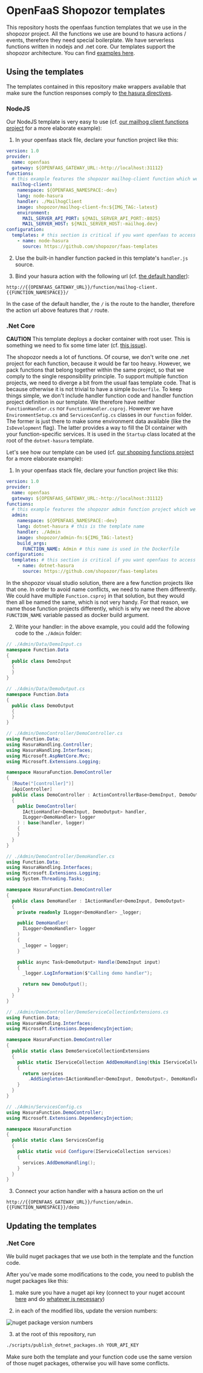 # OpenFaaS Shopozor templates

This repository hosts the openfaas function templates that we use in the shopozor project. All the functions we use are bound to hasura actions / events, therefore they need special boilerplate. We have serverless functions written in nodejs and .net core. Our templates support the shopozor architecture. You can find [examples here](https://gitlab.hidora.com/softozor/shopozor/services/-/tree/master/backend/functions).

## Using the templates

The templates contained in this repository make wrappers available that make sure the function responses comply to [the hasura directives](https://hasura.io/docs/1.0/graphql/core/actions/action-handlers.html).

### NodeJS

Our NodeJS template is very easy to use (cf. [our mailhog client functions project](https://gitlab.hidora.com/softozor/shopozor/services/-/tree/master/backend/functions/MailhogClient) for a more elaborate example):

1. In your openfaas stack file, declare your function project like this:
```yaml
version: 1.0
provider:
  name: openfaas
  gateway: ${OPENFAAS_GATEWAY_URL:-http://localhost:31112}
functions:
  # this example features the shopozor mailhog-client function which we wrote in javascript
  mailhog-client:
    namespace: ${OPENFAAS_NAMESPACE:-dev}
    lang: node-hasura
    handler: ./MailhogClient
    image: shopozor/mailhog-client-fn:${IMG_TAG:-latest}
    environment:
      MAIL_SERVER_API_PORT: ${MAIL_SERVER_API_PORT:-8025}
      MAIL_SERVER_HOST: ${MAIL_SERVER_HOST:-mailhog.dev}
configuration:
  templates: # this section is critical if you want openfaas to access our templates
    - name: node-hasura
      source: https://github.com/shopozor/faas-templates
```

2. Use the built-in handler function packed in this template's `handler.js` source.

3. Bind your hasura action with the following url (cf. [the default handler](/template/node-hasura/function/handler.js)):
```
http://{{OPENFAAS_GATEWAY_URL}}/function/mailhog-client.{{FUNCTION_NAMESPACE}}/
```
In the case of the default handler, the `/` is the route to the handler, therefore the action url above features that `/` route. 

### .Net Core

**CAUTION** This template deploys a docker container with root user. This is something we need to fix some time later (cf. [this issue](https://gitlab.hidora.com/softozor/shopozor/services/-/issues/324)).

The shopozor needs a lot of functions. Of course, we don't write one .net project for each function, because it would be far too heavy. However, we pack functions that belong together within the same project, so that we comply to the single responsibility principle. To support multiple function projects, we need to diverge a bit from the usual faas template code. That is because otherwise it is not trivial to have a simple `Dockerfile`. To keep things simple, we don't include handler function code and handler function project definition in our template. We therefore have neither `FunctionHandler.cs` nor `FunctionHandler.csproj`. However we have `EnvironmentSetup.cs` and `ServicesConfig.cs` classes in our `function` folder. The former is just there to make some environment data available (like the `IsDevelopment` flag). The latter provides a way to fill the DI container with your function-specific services. It is used in the `Startup` class located at the root of the `dotnet-hasura` template.

Let's see how our template can be used (cf. [our shopping functions project](https://gitlab.hidora.com/softozor/shopozor/services/-/tree/master/backend/functions/Shopping) for a more elaborate example):

1. In your openfaas stack file, declare your function project like this:
```yaml
version: 1.0
provider:
  name: openfaas
  gateway: ${OPENFAAS_GATEWAY_URL:-http://localhost:31112}
functions:
  # this example features the shopozor admin function project which we wrote in .Net Core
  admin:
    namespace: ${OPENFAAS_NAMESPACE:-dev}
    lang: dotnet-hasura # this is the template name
    handler: ./Admin
    image: shopozor/admin-fn:${IMG_TAG:-latest}
    build_args:
      FUNCTION_NAME: Admin # this name is used in the Dockerfile
configuration:
  templates: # this section is critical if you want openfaas to access our templates
    - name: dotnet-hasura
      source: https://github.com/shopozor/faas-templates
```
In the shopozor visual studio solution, there are a few function projects like that one. In order to avoid name conflicts, we need to name them differently. We could have multiple `Function.csproj` in that solution, but they would then all be named the same, which is not very handy. For that reason, we name those function projects differently, which is why we need the above `FUNCTION_NAME` variable passed as docker build argument.

2. Write your handler: in the above example, you could add the following code to the `./Admin` folder:
```cs
// ./Admin/Data/DemoInput.cs
namespace Function.Data
{
  public class DemoInput
  {
  }
}

// ./Admin/Data/DemoOutput.cs
namespace Function.Data
{
  public class DemoOutput
  {
  }
}

// ./Admin/DemoController/DemoController.cs
using Function.Data;
using HasuraHandling.Controller;
using HasuraHandling.Interfaces;
using Microsoft.AspNetCore.Mvc;
using Microsoft.Extensions.Logging;

namespace HasuraFunction.DemoController
{
  [Route("[controller]")]
  [ApiController]
  public class DemoController : ActionControllerBase<DemoInput, DemoOutput>
  {
    public DemoController(
      IActionHandler<DemoInput, DemoOutput> handler,
      ILogger<DemoHandler> logger
    ) : base(handler, logger)
    {
    }
  }
}

// ./Admin/DemoController/DemoHandler.cs
using Function.Data;
using HasuraHandling.Interfaces;
using Microsoft.Extensions.Logging;
using System.Threading.Tasks;

namespace HasuraFunction.DemoController
{
  public class DemoHandler : IActionHandler<DemoInput, DemoOutput>
  {
    private readonly ILogger<DemoHandler> _logger;

    public DemoHandler(
      ILogger<DemoHandler> logger
    )
    {
      _logger = logger;
    }

    public async Task<DemoOutput> Handle(DemoInput input)
    {
      _logger.LogInformation($"Calling demo handler");

      return new DemoOutput();
    }
  }
}

// ./Admin/DemoController/DemoServiceCollectionExtensions.cs
using Function.Data;
using HasuraHandling.Interfaces;
using Microsoft.Extensions.DependencyInjection;

namespace HasuraFunction.DemoController
{
  public static class DemoServiceCollectionExtensions
  {
    public static IServiceCollection AddDemoHandling(this IServiceCollection services)
    {
      return services
        .AddSingleton<IActionHandler<DemoInput, DemoOutput>, DemoHandler>();
    }
  }
}

// ./Admin/ServicesConfig.cs
using HasuraFunction.DemoController;
using Microsoft.Extensions.DependencyInjection;

namespace HasuraFunction
{
  public static class ServicesConfig
  {
    public static void Configure(IServiceCollection services)
    {
      services.AddDemoHandling();
    }
  }
}

```

3. Connect your action handler with a hasura action on the url 
```
http://{{OPENFAAS_GATEWAY_URL}}/function/admin.{{FUNCTION_NAMESPACE}}/demo
```

## Updating the templates

### .Net Core

We build nuget packages that we use both in the template and the function code. 

After you've made some modifications to the code, you need to publish the nuget packages like this:

1. make sure you have a nuget api key (connect to your nuget account [here](https://www.nuget.org/users/account/LogOn) and do [whatever is necessary](https://docs.microsoft.com/en-us/nuget/quickstart/create-and-publish-a-package-using-the-dotnet-cli))

2. in each of the modified libs, update the version numbers:

![nuget package version numbers](/doc/img/nuget-update.png)

3. at the root of this repository, run
```bash
./scripts/publish_dotnet_packages.sh YOUR_API_KEY
```

Make sure both the template and your function code use the same version of those nuget packages, otherwise you will have some conflicts.